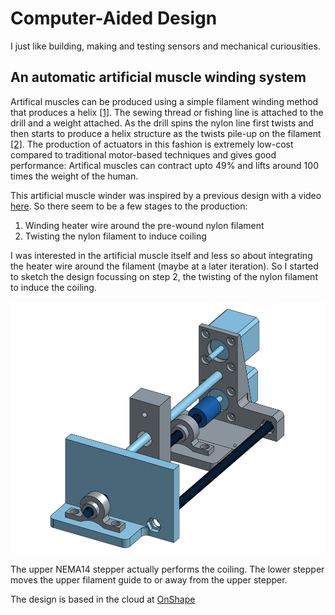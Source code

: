 # Computer-Aided Design

I just like building, making and testing sensors and mechanical curiousities. 

## An automatic artificial muscle winding system

Artifical muscles can be produced using a simple filament winding method that produces a helix [[1]](http://science.sciencemag.org/content/343/6173/868). The sewing thread or fishing line is attached to the drill and a weight attached. As the drill spins the nylon line first twists and then starts to produce a helix structure as the twists pile-up on the filament [[2]](https://www.youtube.com/watch?v=1A2LUbJjDQ0). The production of actuators in this fashion is extremely low-cost compared to traditional motor-based techniques and gives good performance: Artifical muscles can contract upto 49% and lifts around 100 times the weight of the human. 

This artificial muscle winder was inspired by a previous design with a video [here](https://www.youtube.com/watch?v=iMMGfzYXwAU). So there seem to be a few stages to the production: 

1. Winding heater wire around the pre-wound nylon filament
2. Twisting the nylon filament to induce coiling

I was interested in the artificial muscle itself and less so about integrating the heater wire around the filament (maybe at a later iteration). So I started to sketch the design focussing on step 2, the twisting of the nylon filament to induce the coiling. 

![Automatic Artificial Muscle Winder](images/artificial_muscle_winder.png)

The upper NEMA14 stepper actually performs the coiling. The lower stepper moves the upper filament guide to or away from the upper stepper. 

The design is based in the cloud at [OnShape](https://cad.onshape.com/documents/d8cfb3fe114fd1b4f46390e4/w/83a8605fd9dbd7406fb6c8f0/e/be26834f6866e28efb1d0bc9)

